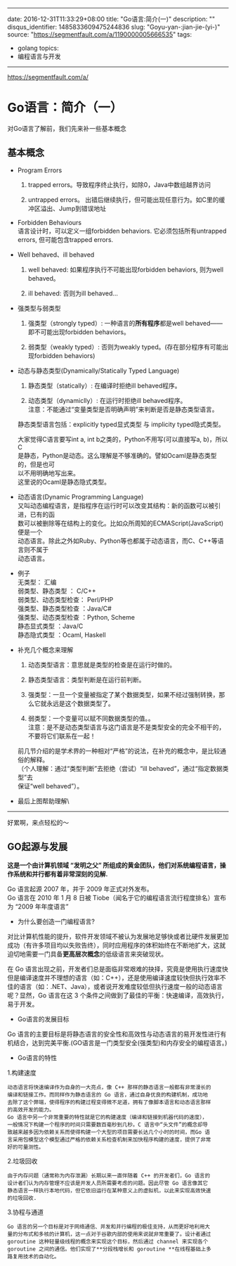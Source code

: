 
---
date: 2016-12-31T11:33:29+08:00
title: "Go语言:简介(一)"
description: ""
disqus_identifier: 1485833609475244836
slug: "Goyu-yan-:jian-jie-(yi-)"
source: "https://segmentfault.com/a/1190000005666535"
tags: 
- golang 
topics:
- 编程语言与开发
---

https://segmentfault.com/a/

Go语言：简介（一）
==================

对Go语言了解前，我们先来补一些基本概念

基本概念
--------

-   Program Errors

    1.  trapped errors。导致程序终止执行，如除0，Java中数组越界访问

    2.  untrapped errors。
        出错后继续执行，但可能出现任意行为。如C里的缓冲区溢出、Jump到错误地址

-   Forbidden Behaviours\
    语言设计时，可以定义一组forbidden behaviors. 它必须包括所有untrapped
    errors, 但可能包含trapped errors.

-   Well behaved、ill behaved

    1.  well behaved: 如果程序执行不可能出现forbidden behaviors,
        则为well behaved。

    2.  ill behaved: 否则为ill behaved...

-   强类型与弱类型

    1.  强类型（strongly typed）: 一种语言的**所有程序**都是well
        behaved——即不可能出现forbidden behaviors。

    2.  弱类型（weakly typed）: 否则为weakly
        typed。(存在部分程序有可能出现forbidden behaviors)

-   动态与静态类型(Dynamically/Statically Typed Language)

    1.  静态类型（statically）: 在编译时拒绝ill behaved程序。

    2.  动态类型（dynamiclly）: 在运行时拒绝ill behaved程序。\
        注意：不能通过“变量类型是否明确声明”来判断是否是静态类型语言。

    静态类型语言包括：explicitly typed显式类型 与 implicity
    typed隐式类型。

    大家觉得C语言要写int a, int b之类的，Python不用写(可以直接写a,
    b)，所以C\
    是静态，Python是动态。这么理解是不够准确的。譬如Ocaml是静态类型的，但是也可\
    以不用明确地写出来。\
    这里说的Ocaml是静态隐式类型。

-   动态语言(Dynamic Programming Language)\
    又叫动态编程语言，是指程序在运行时可以改变其结构：新的函数可以被引进，已有的函\
    数可以被删除等在结构上的变化。比如众所周知的ECMAScript(JavaScript)便是一个\
    动态语言。除此之外如Ruby、Python等也都属于动态语言，而C、C++等语言则不属于\
    动态语言。

-   例子\
    无类型： 汇编\
    弱类型、静态类型 ： C/C++\
    弱类型、动态类型检查： Perl/PHP\
    强类型、静态类型检查 ：Java/C\#\
    强类型、动态类型检查 ：Python, Scheme\
    静态显式类型 ：Java/C\
    静态隐式类型 ：Ocaml, Haskell

-   补充几个概念来理解

    1.  动态类型语言：意思就是类型的检查是在运行时做的。

    2.  静态类型语言：类型判断是在运行前判断。

    3.  强类型：一旦一个变量被指定了某个数据类型，如果不经过强制转换，那么它就永远是这个数据类型了。

    4.  弱类型：一个变量可以赋不同数据类型的值。。\
        注意：是不是动态类型语言与这门语言是不是类型安全的完全不相干的，不要将它们联系在一起！

    前几节介绍的是学术界的一种相对“严格”的说法，在补充的概念中，是比较通俗的解释。\
    （个人理解：通过“类型判断”去拒绝（尝试）“ill
    behaved”，通过“指定数据类型”去\
    保证“well behaved”）。

-   最后上图帮助理解\

------------------------------------------------------------------------

好累啊，来点轻松的～

GO起源与发展
------------

**这是一个由计算机领域 “发明之父”
所组成的黄金团队，他们对系统编程语言，操作系统和并行都有着非常深刻的见解.**

Go 语言起源 2007 年，并于 2009 年正式对外发布。\
Go 语言在 2010 年 1 月 8 日被
Tiobe（闻名于它的编程语言流行程度排名）宣布为 “2009 年年度语言”

-   为什么要创造一门编程语言?

对比计算机性能的提升，软件开发领域不被认为发展地足够快或者比硬件发展更加成功（有许多项目均以失败告终），同时应用程序的体积始终在不断地扩大，这就迫切地需要一门具备**更高层次概念**的低级语言来突破现状。

在 Go
语言出现之前，开发者们总是面临非常艰难的抉择，究竟是使用执行速度快但是编译速度并不理想的语言（如：C++），还是使用编译速度较快但执行效率不佳的语言（如：.NET、Java），或者说开发难度较低但执行速度一般的动态语言呢？显然，Go
语言在这 3 个条件之间做到了最佳的平衡：快速编译，高效执行，易于开发。

-   Go语言的发展目标

Go
语言的主要目标是将静态语言的安全性和高效性与动态语言的易开发性进行有机结合，达到完美平衡.(GO语言是一门类型安全(强类型)和内存安全的编程语言。)

-   Go语言的特性

1.构建速度

    动态语言将快速编译作为自身的一大亮点，像 C++ 那样的静态语言一般都有非常漫长的
    编译和链接工作。而同样作为静态语言的 Go 语言，通过自身优良的构建机制，成功地
    去除了这个弊端，使得程序的构建过程变得微不足道，拥有了像脚本语言和动态语言那样
    的高效开发的能力。
    Go 语言中另一个非常重要的特性就是它的构建速度（编译和链接到机器代码的速度），
    一般情况下构建一个程序的时间只需要数百毫秒到几秒。C 语言中“头文件”的概念却导
    致越来越多因为依赖关系而使得构建一个大型的项目需要长达几个小时的时间，而Go 语
    言采用包模型这个模型通过严格的依赖关系检查机制来加快程序构建的速度，提供了非常
    好的可量测性。

2.垃圾回收

    由于内存问题（通常称为内存泄漏）长期以来一直伴随着 C++ 的开发者们，Go 语言的
    设计者们认为内存管理不应该是开发人员所需要考虑的问题。因此尽管 Go 语言像其它
    静态语言一样执行本地代码，但它依旧运行在某种意义上的虚拟机，以此来实现高效快速
    的垃圾回收.

3.协程与通道

    Go 语言的另一个目标是对于网络通信、并发和并行编程的极佳支持，从而更好地利用大
    量的分布式和多核的计算机，这一点对于谷歌内部的使用来说就非常重要了。设计者通过 
    goroutine 这种轻量级线程的概念来实现这个目标，然后通过 channel 来实现各个 
    goroutine 之间的通信。他们实现了**分段栈增长和 goroutine **在线程基础上多
    路复用技术的自动化。


